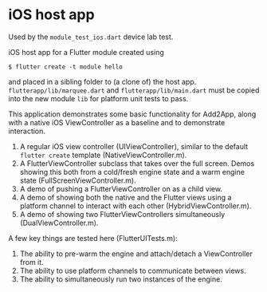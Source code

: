 # iOS host app

Used by the `module_test_ios.dart` device lab test.

iOS host app for a Flutter module created using
```
$ flutter create -t module hello
```
and placed in a sibling folder to (a clone of) the host app.
`flutterapp/lib/marquee.dart` and `flutterapp/lib/main.dart`
must be copied into the new module `lib` for platform unit tests
to pass.

This application demonstrates some basic functionality for Add2App,
along with a native iOS ViewController as a baseline and to demonstrate
interaction.

1. A regular iOS view controller (UIViewController), similar to the default
   `flutter create` template (NativeViewController.m).
1. A FlutterViewController subclass that takes over the full screen. Demos showing
   this both from a cold/fresh engine state and a warm engine state
   (FullScreenViewController.m).
1. A demo of pushing a FlutterViewController on as a child view.
1. A demo of showing both the native and the Flutter views using a platform
   channel to interact with each other (HybridViewController.m).
1. A demo of showing two FlutterViewControllers simultaneously
   (DualViewController.m).

A few key things are tested here (FlutterUITests.m):

1. The ability to pre-warm the engine and attach/detach a ViewController from
   it.
1. The ability to use platform channels to communicate between views.
1. The ability to simultaneously run two instances of the engine.
